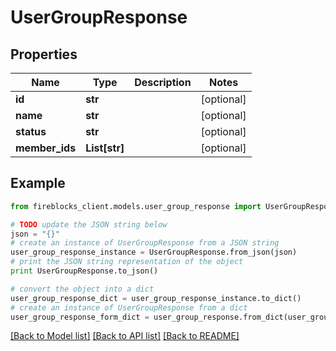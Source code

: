 # UserGroupResponse


## Properties

Name | Type | Description | Notes
------------ | ------------- | ------------- | -------------
**id** | **str** |  | [optional] 
**name** | **str** |  | [optional] 
**status** | **str** |  | [optional] 
**member_ids** | **List[str]** |  | [optional] 

## Example

```python
from fireblocks_client.models.user_group_response import UserGroupResponse

# TODO update the JSON string below
json = "{}"
# create an instance of UserGroupResponse from a JSON string
user_group_response_instance = UserGroupResponse.from_json(json)
# print the JSON string representation of the object
print UserGroupResponse.to_json()

# convert the object into a dict
user_group_response_dict = user_group_response_instance.to_dict()
# create an instance of UserGroupResponse from a dict
user_group_response_form_dict = user_group_response.from_dict(user_group_response_dict)
```
[[Back to Model list]](../README.md#documentation-for-models) [[Back to API list]](../README.md#documentation-for-api-endpoints) [[Back to README]](../README.md)


